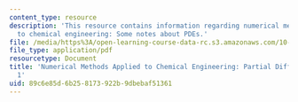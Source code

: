 ```yaml
---
content_type: resource
description: 'This resource contains information regarding numerical methods applied
  to chemical engineering: Some notes about PDEs.'
file: /media/https%3A/open-learning-course-data-rc.s3.amazonaws.com/10-34-numerical-methods-applied-to-chemical-engineering-fall-2015/89c6e85d6b258173922b9dbebaf51361_MIT10_34F15_Lec22.pdf
file_type: application/pdf
resourcetype: Document
title: 'Numerical Methods Applied to Chemical Engineering: Partial Differential Equations
  1'
uid: 89c6e85d-6b25-8173-922b-9dbebaf51361
---
```

